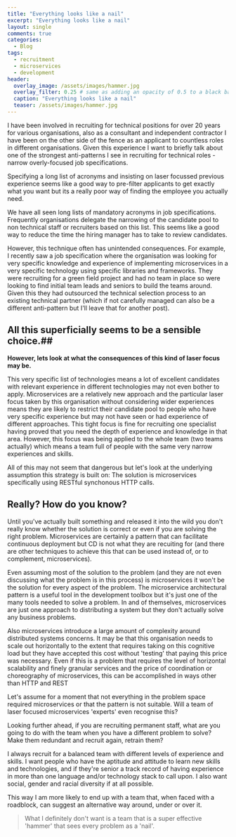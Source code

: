 ```yaml
---
title: "Everything looks like a nail"
excerpt: "Everything looks like a nail"
layout: single
comments: true
categories:
  - Blog
tags:
  - recruitment
  - microservices
  - development
header:
  overlay_image: /assets/images/hammer.jpg
  overlay_filter: 0.25 # same as adding an opacity of 0.5 to a black background
  caption: "Everything looks like a nail"
  teaser: /assets/images/hammer.jpg
---
```


I have been involved in recruiting for technical positions for over 20 years for various organisations, also as a consultant and independent contractor I have been on the other side of the fence as an applicant to countless roles in different organisations.  Given this experience I want to briefly talk about one of the strongest anti-patterns I see in recruiting for technical roles - narrow overly-focused job specifications.

Specifying a long list of acronyms and insisting on laser focussed previous experience seems like a good way to pre-filter applicants to get exactly what you want but its a really poor way of finding the employee you actually need.

We have all seen long lists of mandatory acronyms in job specifications. Frequently organisations delegate the narrowing of the candidate pool to non technical staff or recruiters based on this list. This seems like a good way to reduce the time the hiring manager has to take to review candidates.

However, this technique often has unintended consequences. For example, I recently saw a job specification where the organisation was looking for very specific knowledge and experience of implementing microservices in a very specific technology using specific libraries and frameworks. They were recruiting for a green field project and had no team in place so were looking to find initial team leads and seniors to build the teams around. Given this they had outsourced the technical selection process to an existing technical partner (which if not carefully managed can also be a different anti-pattern but I'll leave that for another post).

## All this superficially seems to be a sensible choice.##
**However, lets look at what the consequences of this kind of laser focus may be.**

This very specific list of technologies means a lot of excellent candidates with relevant experience in different technologies may not even bother to apply. Microservices are a relatively new approach and the particular laser focus taken by this organisation without considering wider experiences means they are likely to restrict their candidate pool to people who have very specific experience but may not have seen or had experience of different approaches. This tight focus is fine for recruiting one specialist having proved that you need the depth of experience and knowledge in that area. However, this focus was being applied to the whole team (two teams actually) which means a team full of people with the same very narrow experiences and skills.

All of this may not seem that dangerous but let's look at the underlying assumption this strategy is built on: The solution is microservices specifically using RESTful synchonous HTTP calls.

## Really? How do you know? ##

Until you've actually built something and released it into the wild you don't really know whether the solution is correct or even if you are solving the right problem. Microservices are certainly a pattern that can facilitate continuous deployment but CD is not what they are recuiting for (and there are other techniques to achieve this that can be used instead of, or to complement, microservices).

Even assuming most of the solution to the problem (and they are not even discussing what the problem is in this process) is microservices it won't be the solution for every aspect of the problem. The microservice architectural pattern is a useful tool in the development toolbox but it's just one of the many tools needed to solve a problem. In and of themselves, microservices are just one approach to distributing a system but they don't actually solve any business problems.

Also microservices introduce a large amount of complexity around distributed systems concerns. It may be that this organisation needs to scale out horizontally to the extent that requires taking on this cognitive load but they have accepted this cost without 'testing' that paying this price was necessary. Even if this is a problem that requires the level of horizontal scalability and finely granular services and the price of coordination or choreography of microservices, this can be accomplished in ways other than HTTP and REST

Let's assume for a moment that not everything in the problem space required microservices or that the pattern is not suitable. Will a team of laser focused microservices 'experts' even recognise this?

Looking further ahead, if you are recruiting permanent staff, what are you going to do with the team when you have a different problem to solve? Make them redundant and recruit again, retrain them?

I always recruit for a balanced team with different levels of experience and skills. I want people who have the aptitude and attitude to learn new skills and technologies, and if they're senior a track record of having experience in more than one language and/or technology stack to call upon. I also want social, gender and racial diversity if at all possible.

This way I am more likely to end up with a team that, when faced with a roadblock, can suggest an alternative way around, under or over it.

>What I definitely don't want is a team that is a super effective 'hammer' that sees every problem as a 'nail'.
